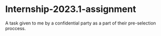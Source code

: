 # Internship-2023.1-assignment
A task given to me by a confidential party as a part of their pre-selection proccess.
